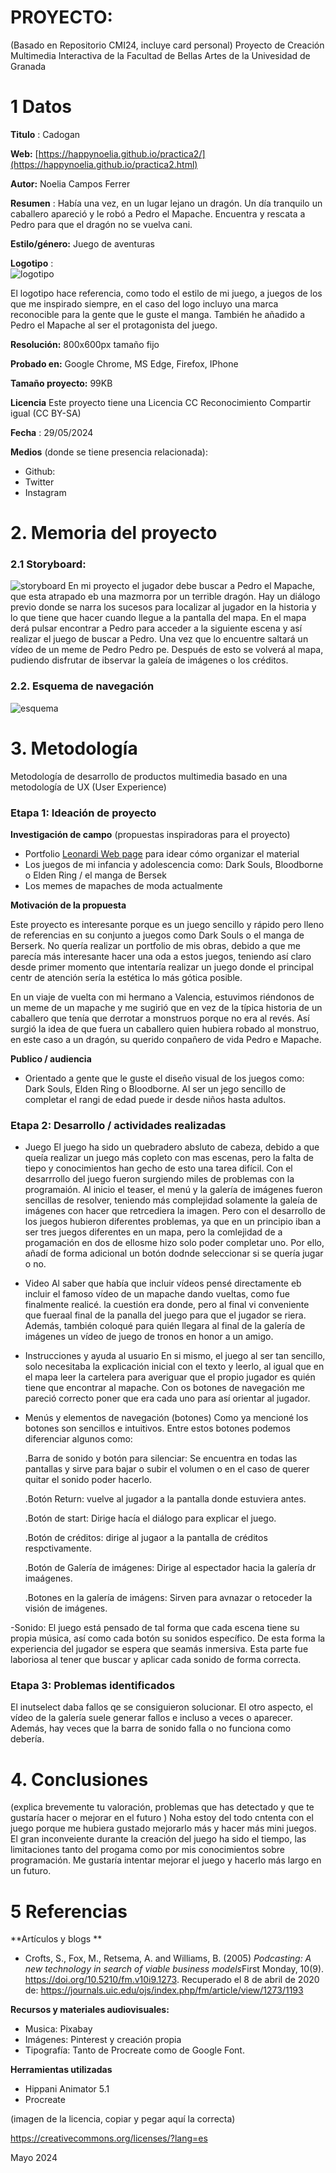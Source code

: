 # PROYECTO: 

(Basado en Repositorio CMI24, incluye card personal)
Proyecto de Creación Multimedia Interactiva de la  Facultad de Bellas Artes de la Univesidad de Granada



# 1 Datos 



**Titulo** : Cadogan

**Web:**   [https://happynoelia.github.io/practica2/](https://happynoelia.github.io/practica2.html)

**Autor:**  Noelia Campos Ferrer

**Resumen** : Había una vez, en un lugar lejano un dragón. Un día tranquilo un caballero apareció y le robó a Pedro el Mapache. Encuentra y rescata a Pedro para que el dragón no se vuelva cani.

**Estilo/género:**  Juego de aventuras

**Logotipo** :  
![logotipo](https://github.com/happynoelia/happynoelia.github.io/blob/main/logo.png)

El logotipo hace referencia, como todo el estilo de mi juego, a juegos de los que me inspirado siempre, en el caso del logo incluyo una marca reconocible para la gente que le guste el manga. También he añadido a Pedro el Mapache al ser el protagonista del juego.



**Resolución:** 800x600px tamaño fijo

**Probado en:**    Google Chrome, MS Edge, Firefox, IPhone

**Tamaño proyecto:** 99KB 

**Licencia** Este proyecto tiene una Licencia CC Reconocimiento Compartir igual (CC BY-SA)

**Fecha** : 29/05/2024

**Medios** (donde se tiene presencia relacionada):

- Github:
- Twitter
- Instagram



# 2. Memoria del proyecto 

### 2.1 Storyboard: 
![storyboard](https://github.com/happynoelia/happynoelia.github.io/blob/main/storyboard.png)
En mi proyecto el jugador debe buscar a Pedro el Mapache, que esta atrapado eb una mazmorra por un terrible dragón. Hay un diálogo previo donde se narra los sucesos para localizar al jugador en la historia y lo que tiene que hacer cuando llegue a la pantalla del mapa. En el mapa derá pulsar encontrar a Pedro para acceder a la siguiente escena y así realizar el juego de buscar a Pedro. Una vez que lo encuentre saltará un vídeo de un meme de Pedro Pedro pe. Después de esto se volverá al mapa, pudiendo disfrutar de ibservar la galeía de imágenes o los créditos.






### 2.2. Esquema de navegación 

![esquema](https://github.com/happynoelia/happynoelia.github.io/blob/main/esquema.png)






# 3. Metodología

Metodología de desarrollo de productos multimedia basado en una metodología de UX (User Experience)



### Etapa 1: Ideación de proyecto

**Investigación de campo** (propuestas inspiradoras para el proyecto)

- Portfolio [Leonardi Web page](http://www.rleonardi.com/interactive-resume/) para idear cómo organizar el material
- Los juegos de mi infancia y adolescencia como: Dark Souls, Bloodborne o Elden Ring / el manga de Bersek
- Los memes de mapaches de moda actualmente



**Motivación de la propuesta** 

Este  proyecto es interesante porque es un juego sencillo y rápido pero lleno de referencias en su conjunto a juegos como Dark Souls o el manga de Berserk. No quería realizar un portfolio de mis obras, debido a que me parecía más interesante hacer una oda a estos juegos, teniendo así claro desde primer momento que intentaría realizar un juego donde el principal centr de atención sería la estética lo más gótica posible.

En un viaje de vuelta con mi hermano a Valencia, estuvimos riéndonos de un meme de un mapache y me sugirió que en vez de la típica historia de un caballero que tenía que derrotar a monstruos porque no era al revés. Así surgió la idea de que fuera un caballero quien hubiera robado al monstruo, en este caso a un dragón, su querido conpañero de vida Pedro e Mapache.



**Publico / audiencia**

- Orientado a gente que le guste el diseño visual de los juegos como: Dark Souls, Elden Ring o Bloodborne. Al ser un jego sencillo de completar el rangi de edad puede ir desde niños hasta adultos.





### Etapa 2: Desarrollo / actividades realizadas


- Juego
  El juego ha sido un quebradero absluto de cabeza, debido a que queía realizar un juego más copleto con mas escenas, pero la falta de tiepo y conocimientos han gecho de esto una tarea difícil. Con el desarrrollo del juego fueron surgiendo miles de problemas con la programaión.
  Al inicio el teaser, el menú y la galería de imágenes fueron sencillas de resolver, teniendo más complejidad solamente la galeía de imágenes con hacer que retrcediera la imagen. Pero con el desarrollo de los juegos hubieron diferentes problemas, ya que en un principio iban a ser tres juegos diferentes en un mapa, pero la comlejidad de a progamación en dos de ellosme hizo solo poder completar uno. Por ello, añadí de forma adicional un botón dodnde seleccionar si se quería jugar o no.

- Video
  Al saber que había que incluir vídeos pensé directamente eb incluir el famoso vídeo de un mapache dando vueltas, como fue finalmente realicé. la cuestión era donde, pero al final vi conveniente que fueraal final de la panalla del juego para que el jugador se riera. Además, también coloqué para quién llegara al final de la galería de imágenes un vídeo de juego de tronos en honor a un amigo.

- Instrucciones y ayuda al usuario
  En si mismo, el juego al ser tan sencillo, solo necesitaba la explicación inicial con el texto y leerlo, al igual que en el mapa leer la cartelera para averiguar que el propio jugador es quién tiene que encontrar al mapache.
  Con os botones de navegación me pareció correcto poner que era cada uno para así orientar al jugador.

- Menús y elementos de navegación (botones)
  Como ya mencioné los botones son sencillos e intuitivos. Entre estos botones podemos diferenciar algunos como:
  
  .Barra de sonido y botón para silenciar: Se encuentra en todas las pantallas y sirve para bajar o subir el volumen o en el caso de querer quitar el sonido poder hacerlo.
  
  .Botón Return: vuelve al jugador a la pantalla donde estuviera antes.
  
  .Botón de start: Dirige hacía el diálogo para explicar el juego.
  
  .Botón de créditos: dirige al jugaor a la pantalla de créditos respctivamente.
  
  .Botón de Galería de imágenes: Dirige al espectador hacia la galería dr imaágenes.
  
  .Botones en la galería de imágens: Sirven para avnazar o retoceder la visión de imágenes.

-Sonido: El juego está pensado de tal forma que cada escena tiene su propia música, así como cada botón su sonidos específico. De esta forma la experiencia del jugador se espera que seamás inmersiva. Esta parte fue laboriosa al tener que buscar y aplicar cada sonido de forma correcta.
    
  


### Etapa 3: Problemas identificados

El inutselect daba fallos qe se consiguieron solucionar.
El otro aspecto, el vídeo de la galería suele generar fallos e incluso a veces o aparecer. Además, hay veces que la barra de sonido falla o no funciona como debería.


# 4. Conclusiones 

(explica brevemente tu valoración, problemas que has detectado y que te gustaría hacer o mejorar en el futuro )
Noha estoy del todo cntenta con el juego porque me hubiera gustado mejorarlo más y hacer más mini juegos. El gran inconveiente durante la creación del juego ha sido el tiempo, las limitaciones tanto del progama como por mis conocimientos sobre programación. Me gustaría intentar mejorar el juego y hacerlo más largo en un futuro.






# 5 Referencias 

**Artículos y blogs ** 

- Crofts, S., Fox, M., Retsema, A. and Williams, B. (2005) *Podcasting: A new technology in search of viable business models*First Monday, 10(9). https://doi.org/10.5210/fm.v10i9.1273. Recuperado el 8 de abril de 2020 de: https://journals.uic.edu/ojs/index.php/fm/article/view/1273/1193

**Recursos y materiales audiovisuales:**

* Musica:  Pixabay
* Imágenes:  Pinterest y creación propia
* Tipografía: Tanto de Procreate como de Google Font.

**Herramientas utilizadas**

- Hippani Animator 5.1
- Procreate



(imagen de la licencia, copiar y pegar aquí la correcta)

https://creativecommons.org/licenses/?lang=es

Mayo 2024
